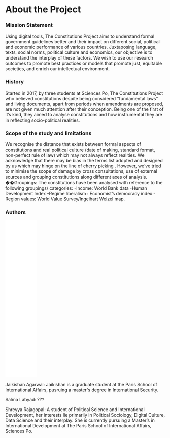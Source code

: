 # About the Project 

### Mission Statement 
Using digital tools, The Constitutions Project aims to understand formal government guidelines better and their impact on different social, political and economic performance of various countries. Juxtaposing language, texts, social norms, political culture and economics, our objective is to understand the interplay of these factors. We wish to use our research outcomes to promote best practices or models that promote just, equitable societies, and enrich our intellectual environment.

### History 
Started in 2017, by three students at Sciences Po, The Constitutions Project who  believed constitutions despite being considered “fundamental laws” and living documents, apart from periods when amendments are proposed, are not given much attention after their conception.  Being one of the first of it’s kind, they aimed to analyse constitutions and how instrumental they are in reflecting socio-political realities. 

### Scope of the study and limitations
We recognise the distance  that exists between formal aspects of constitutions and real political culture (date of making, standard format, non-perfect rule of law) which may not always reflect realities. We acknowledge that there may be bias in the terms list adopted and designed by us which may hinge on the line of cherry picking . However, we’ve tried to minimise the scope of damage by cross consultations, use of external sources and grouping constitutions along different axes of analysis. ��Groupings: 
The constitutions have been analysed with reference to the following groupings/ categories: 
	-Income: World Bank data
     -Human Development Index
      -Regime liberalism : Economist’s democracy index
	    -Region values: World Value Survey/Ingelhart Welzel map.

### Authors 

<iframe src="/constitutionproject-1/assets/images/authors.png" frameborder="0" width="100" height="493" allowfullscreen></iframe>

Jaikishan Agarwal: 
Jaikishan is a graduate student at the Paris School of International Affairs, pusruing a master's degree in International Security. 

Salma Labyad: 
???

Shreyya Rajagopal: 
A student of Political Science and International Development, her interests lie primarily in Political Sociology, Digital Culture, Data Science and their interplay. She is currently pursuing a Master’s in International Development at The Paris School of International Affairs, Sciences Po. 
